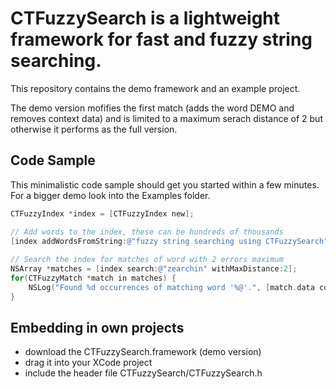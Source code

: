CTFuzzySearch is a lightweight framework for fast and fuzzy string searching.
=============================================================================

This repository contains the demo framework and an example project.

The demo version mofifies the first match (adds the word DEMO and removes context data) and is limited to a maximum serach distance of 2 but otherwise it performs as the full version.

Code Sample
-----------
This minimalistic code sample should get you started within a few minutes. For a bigger demo look into the Examples folder.
```Objective-C
CTFuzzyIndex *index = [CTFuzzyIndex new];

// Add words to the index, these can be hundreds of thousands
[index addWordsFromString:@"fuzzy string searching using CTFuzzySearch" options:CTFuzzyIndexIncludeRanges];
    
// Search the index for matches of word with 2 errors maximum
NSArray *matches = [index search:@"zearchin" withMaxDistance:2];
for(CTFuzzyMatch *match in matches) {
    NSLog("Found %d occurrences of matching word '%@'.", [match.data count], match.value);
}
```

Embedding in own projects
-------------------------
* download the CTFuzzySearch.framework (demo version)
* drag it into your XCode project
* include the header file CTFuzzySearch/CTFuzzySearch.h